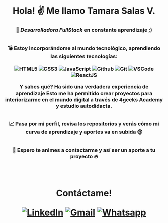 <h1 align="center">Hola! ✌️  Me llamo Tamara Salas V.</h1>
<h3 align="center">📌<i> Desarrolladora FullStack </i> en constante aprendizaje ;)  <br></br>

💣 Estoy incorporándome al mundo tecnológico, aprendiendo las siguientes tecnologías:  <br></br>
![HTML5](https://img.icons8.com/color/30/html-5.png)
![CSS3](https://img.icons8.com/color/30/css3.png)
![JavaScript](https://img.icons8.com/color/30/javascript.png)
![Github](https://img.icons8.com/material-outlined/30/github.png)
![Git](https://img.icons8.com/color/30/git.png)
![VSCode](https://img.icons8.com/color/30/visual-studio-code-2019.png)
![ReactJS](https://img.icons8.com/color/30/react-native.png)

Y sabes qué? Ha sido una verdadera experiencia de aprendizaje Esto me ha permitido crear proyectos para interiorizarme en el mundo digital a través de 4geeks Academy y estudio autodidacta. <br></br>

📈 Pasa por mi perfil, revisa los repositorios y verás cómo mi curva de aprendizaje y aportes va en subida 😎 <br></br>

📲 Espero te animes a contactarme y así ser un aporte a tu proyecto 🔥</h3>

<br></br>


<h1 align="center">Contáctame! 
<p align="center">
	<a href="https://www.linkedin.com/in/tamara-salas-vergara/"><img src="https://img.shields.io/badge/linkedin-%230A66C2.svg?style=plastic&logo=linkedin&logoColor=white" alt="LinkedIn"/></a>
	<a href="mailto:tamara.salasvergara@gmail.com"><img img src="https://img.shields.io/badge/gmail-%23EA4335.svg?style=plastic&logo=gmail&logoColor=white" alt="Gmail"/></a>
	<a href="https://wa.me/56983673191"><img src="https://img.shields.io/badge/whatsapp-%2325D366.svg?style=plastic&logo=whatsapp&logoColor=white" alt="Whatsapp"/></a>
</p>
</h1>

